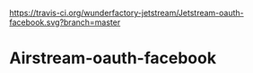 https://travis-ci.org/wunderfactory-jetstream/Jetstream-oauth-facebook.svg?branch=master
# Airstream-oauth-facebook
